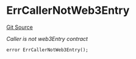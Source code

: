 # ErrCallerNotWeb3Entry
[Git Source](https://github.com/Crossbell-Box/Crossbell-Contracts/blob/d7930db5cd89d52737395aa81b0ec583ccadb80c/contracts/libraries/Error.sol)

*Caller is not web3Entry contract*


```solidity
error ErrCallerNotWeb3Entry();
```

